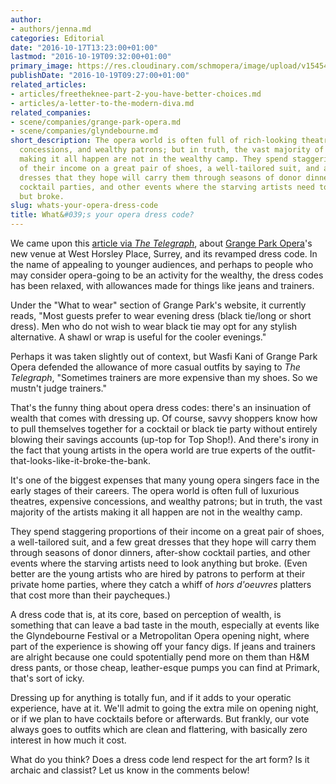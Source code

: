 ```yaml
---
author:
- authors/jenna.md
categories: Editorial
date: "2016-10-17T13:23:00+01:00"
lastmod: "2016-10-19T09:32:00+01:00"
primary_image: https://res.cloudinary.com/schmopera/image/upload/v1545409169/media/webhook-uploads/1476712628846/2016-10-17---Bow-Tie
publishDate: "2016-10-19T09:27:00+01:00"
related_articles:
- articles/freetheknee-part-2-you-have-better-choices.md
- articles/a-letter-to-the-modern-diva.md
related_companies:
- scene/companies/grange-park-opera.md
- scene/companies/glyndebourne.md
short_description: The opera world is often full of rich-looking theatres, expensive
  concessions, and wealthy patrons; but in truth, the vast majority of the artists
  making it all happen are not in the wealthy camp. They spend staggering proportions
  of their income on a great pair of shoes, a well-tailored suit, and a few great
  dresses that they hope will carry them through seasons of donor dinners, after-show
  cocktail parties, and other events where the starving artists need to look anything
  but broke.
slug: whats-your-opera-dress-code
title: What&#039;s your opera dress code?
---
```


We came upon this [article via *The Telegraph*](http://www.telegraph.co.uk/news/2016/10/15/grange-park-opera-to-abandon-dress-code-and-allow-jeans-and-trai/), about [Grange Park Opera](/scene/companies/grange-park-opera/)'s new venue at West Horsley Place, Surrey, and its revamped dress code. In the name of appealing to younger audiences, and perhaps to people who may consider opera-going to be an activity for the wealthy, the dress codes has been relaxed, with allowances made for things like jeans and trainers. 

Under the "What to wear" section of Grange Park's website, it currently reads, "Most guests prefer to wear evening dress (black tie/long or short dress). Men who do not wish to wear black tie may opt for any stylish alternative. A shawl or wrap is useful for the cooler evenings."

Perhaps it was taken slightly out of context, but Wasfi Kani of Grange Park Opera defended the allowance of more casual outfits by saying to *The Telegraph*, "Sometimes trainers are more expensive than my shoes. So we mustn't judge trainers."

That's the funny thing about opera dress codes: there's an insinuation of wealth that comes with dressing up. Of course, savvy shoppers know how to pull themselves together for a cocktail or black tie party without entirely blowing their savings accounts (up-top for Top Shop!). And there's irony in the fact that young artists in the opera world are true experts of the outfit-that-looks-like-it-broke-the-bank.

It's one of the biggest expenses that many young opera singers face in the early stages of their careers. The opera world is often full of luxurious theatres, expensive concessions, and wealthy patrons; but in truth, the vast majority of the artists making it all happen are not in the wealthy camp. 

They spend staggering proportions of their income on a great pair of shoes, a well-tailored suit, and a few great dresses that they hope will carry them through seasons of donor dinners, after-show cocktail parties, and other events where the starving artists need to look anything but broke. (Even better are the young artists who are hired by patrons to perform at their private home parties, where they catch a whiff of *hors d'oeuvres* platters that cost more than their paycheques.)

A dress code that is, at its core, based on perception of wealth, is something that can leave a bad taste in the mouth, especially at events like the Glyndebourne Festival or a Metropolitan Opera opening night, where part of the experience is showing off your fancy digs. If jeans and trainers are alright because one could spotentially pend more on them than H&M dress pants, or those cheap, leather-esque pumps you can find at Primark, that's sort of icky.

Dressing up for anything is totally fun, and if it adds to your operatic experience, have at it. We'll admit to going the extra mile on opening night, or if we plan to have cocktails before or afterwards. But frankly, our vote always goes to outfits which are clean and flattering, with basically zero interest in how much it cost.

What do you think? Does a dress code lend respect for the art form? Is it archaic and classist? Let us know in the comments below!
